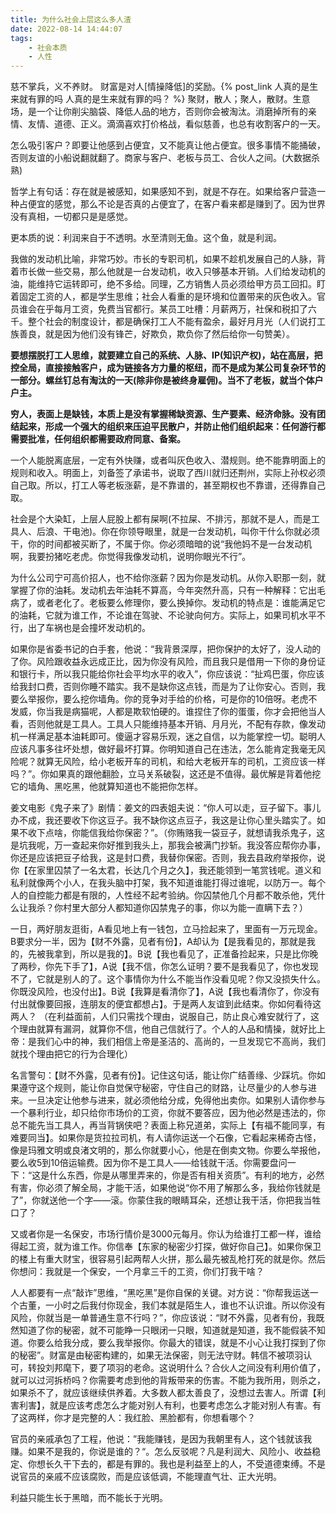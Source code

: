 ```yaml
---
title: 为什么社会上层这么多人渣
date: 2022-08-14 14:44:07
tags: 
    - 社会本质
    - 人性
---
```

慈不掌兵，义不养财。 财富是对人[情操降低]的奖励。{% post_link 人真的是生来就有罪的吗 人真的是生来就有罪的吗？ %} 
聚财，散人；聚人，散财。生意场，是一个让你削尖脑袋、降低人品的地方，否则你会被淘汰。消磨掉所有的亲情、友情、道德、正义。滴滴喜欢打价格战，看似慈善，也总有收割客户的一天。

怎么吸引客户？即要让他感到占便宜，又不能真让他占便宜。很多事情不能捅破，否则友谊的小船说翻就翻了。商家与客户、老板与员工、合伙人之间。(大数据杀熟)

哲学上有句话：存在就是被感知，如果感知不到，就是不存在。如果给客户营造一种占便宜的感觉，那么不论是否真的占便宜了，在客户看来都是赚到了。因为世界没有真相，一切都只是是感觉。

更本质的说：利润来自于不透明。水至清则无鱼。这个鱼，就是利润。

我做的发动机比喻，非常巧妙。市长的专职司机，如果不趁机发展自己的人脉，背着市长做一些交易，那么他就是一台发动机，收入只够基本开销。人们给发动机的油，能维持它运转即可，绝不多给。同理，乙方销售人员必须给甲方员工回扣。盯着固定工资的人，都是学生思维；社会人看重的是环境和位置带来的灰色收入。官员谁会在乎每月工资，免费当官都行。某员工吐槽：月薪两万，社保和税扣了六千。整个社会的制度设计，都是确保打工人不能有盈余，最好月月光（人们说打工族善良，就是因为他们没有锋芒，好欺负，欺负你了然后给你一句赞美）。

**要想摆脱打工人思维，就要建立自己的系统、人脉、IP(知识产权)，站在高层，把控全局，直接接触客户，成为链接各方力量的枢纽，而不是成为某公司复杂环节的一部分。螺丝钉总有淘汰的一天(除非你是被终身雇佣)。当不了老板，就当个体户户主。**

**穷人，表面上是缺钱，本质上是没有掌握稀缺资源、生产要素、经济命脉。没有团结起来，形成一个强大的组织来压迫平民散户，并防止他们组织起来：任何游行都需要批准，任何组织都需要政府同意、备案。**

一个人能脱离底层，一定有外快赚，或者叫灰色收入、潜规则。绝不能靠明面上的规则和收入。明面上，刘备签了承诺书，说取了西川就归还荆州，实际上孙权必须自己取。所以，打工人等老板涨薪，是不靠谱的，甚至期权也不靠谱，还得靠自己取。

社会是个大染缸，上层人屁股上都有屎啊(不拉屎、不排污，那就不是人，而是工具人、后浪、干电池)。你在你领导眼里，就是一台发动机，叫你干什么你就必须干，你的时间都被买断了，不属于你。你必须暗暗的说“我他妈不是一台发动机啊，我要扮猪吃老虎。你觉得我像发动机，说明你眼光不行”。

为什么公司宁可高价招人，也不给你涨薪？因为你是发动机。从你入职那一刻，就掌握了你的油耗。发动机去年油耗不算高，今年突然升高，只有一种解释：它出毛病了，或者老化了。老板要么修理你，要么换掉你。发动机的特点是：谁能满足它的油耗，它就为谁工作，不论谁在驾驶、不论驶向何方。实际上，如果司机水平不行，出了车祸也是会撞坏发动机的。

如果你是省委书记的白手套，他说：“我背景深厚，把你保护的太好了，没人动的了你。风险跟收益永远成正比，因为你没有风险，而且我只是借用一下你的身份证和银行卡，所以我只能给你社会平均水平的收入”，你应该说：“扯鸡巴蛋，你应该给我封口费，否则你睡不踏实。我不是缺你这点钱，而是为了让你安心。否则，我要么举报你，要么挖你墙角。你的竞争对手给的价格，可是你的10倍呀。老虎不发威，你当我是病猫呢，人都是欺软怕硬的。谁捏住了你的蛋蛋，你才会把他当人看，否则他就是工具人。工具人只能维持基本开销、月月光，不配有存款，像发动机一样满足基本油耗即可。傻逼才容易乐观，迷之自信，以为能掌控一切。聪明人应该凡事多往坏处想，做好最坏打算。你明知道自己在违法，怎么能肯定我毫无风险呢？就算无风险，给小老板开车的司机，和给大老板开车的司机，工资应该一样吗？”。你如果真的跟他翻脸，立马关系破裂，这还是不值得。最优解是背着他挖它的墙角、黑吃黑，他就算知道也不能把你怎样。

姜文电影《鬼子来了》剧情：姜文的四表姐夫说：“你人可以走，豆子留下。事儿办不成，我还要收下你这豆子。我不缺你这点豆子，我这是让你心里头踏实了。如果不收下点啥，你能信我给你保密？”。（你贿赂我一袋豆子，就想请我杀鬼子，这是坑我呢，万一查起来你好推到我头上，那我会被满门抄斩。我没答应帮你办事，你还是应该把豆子给我，这是封口费，我替你保密。否则，我去县政府举报你，说你【在家里囚禁了一名太君，长达几个月之久】，我还能领到一笔赏钱呢。道义和私利就像两个小人，在我头脑中打架，我不知道谁能打得过谁呢，以防万一。每个人的自控能力都是有限的，人性经不起考验纳。你囚禁他几个月都不敢杀他，凭什么让我杀？你村里大部分人都知道你囚禁鬼子的事，你以为能一直瞒下去？）

一日，两好朋友逛街，A看见地上有一钱包，立马捡起来了，里面有一万元现金。B要求分一半，因为【财不外露，见者有份】，A却认为【是我看见的，那就是我的，先被我拿到，所以是我的】。B说【我也看见了，正准备捡起来，只是比你晚了两秒，你先下手了】，A说【我不信，你怎么证明？要不是我看见了，你也发现不了，它就是别人的了。这个事情你为什么不能当作没看见呢？你又没损失什么。你既没风险，也没付出】。B说【我算是看清你了】，A说【我也看清你了，你没有付出就像要回报，连朋友的便宜都想占】。于是两人友谊到此结束。你如何看待这两人？
（在利益面前，人们只需找个理由，说服自己，防止良心难安就行了，这个理由就算有漏洞，就算你不信，他自己信就行了。个人的人品和情操，就好比上帝：是我们心中的神，我们相信上帝是圣洁的、高尚的，一旦发现它不高尚，我们就找个理由把它的行为合理化）

名言警句：【财不外露，见者有份】。记住这句话，能让你广结善缘、少踩坑。你如果遵守这个规则，能让你自觉保守秘密，守住自己的财路，让尽量少的人参与进来。一旦决定让他参与进来，就必须他给分成，免得他出卖你。如果别人请你参与一个暴利行业，却只给你市场价的工资，你就不要答应，因为他必然是违法的，你总不能先当工具人，再当背锅侠吧？表面上称兄道弟，实际上【有福不能同享，有难要同当】。如果你是货拉拉司机，有人请你运送一个石像，它看起来稀奇古怪，像是玛雅文明或良渚文明的，那么你就要小心，他是在倒卖文物。你要么举报他，要么收5到10倍运输费。因为你不是工具人——给钱就干活。你需要盘问一下：“这是什么东西，你是从哪里弄来的，你是否有相关资质”。有利的地方，必然有害，你必须了解全局，才能干活，如果他说“你不用了解那么多，我给你钱就是了”，你就送他一个字——滚。你蒙住我的眼睛耳朵，还想让我干活，你把我当牲口了？

又或者你是一名保安，市场行情价是3000元每月。你认为给谁打工都一样，谁给得起工资，就为谁工作。你信奉【东家的秘密少打探，做好你自己】。如果你保卫的楼上有重大财宝，很容易引起两帮人火拼，那么最先被乱枪打死的就是你。然后你想问：我就是一个保安，一个月拿三千的工资，你们打我干啥？

人人都要有一点“敲诈”思维，“黑吃黑”是你自保的关键。对方说：“你帮我运送一个古董，一小时之后我付你现金，我们本就是陌生人，谁也不认识谁。所以你没有风险，你就当是一单普通生意不行吗？”，你应该说：“财不外露，见者有份，我既然知道了你的秘密，就不可能睁一只眼闭一只眼，知道就是知道，我不能假装不知道。你要么给我分成，要么我举报你。你最大的错误，就是不小心让我打探到了你的秘密”。财富是由秘密构建的，如果无法保密，则无法守财。韩信不被项羽认可，转投刘邦麾下，要了项羽的老命。这说明什么？合伙人之间没有利用价值了，就可以过河拆桥吗？你需要考虑到他的背叛带来的伤害。不能为我所用，则杀之，如果杀不了，就应该继续供养着。大多数人都太善良了，没想过去害人。所谓【利害利害】，就是应该考虑怎么才能对别人有利，也要考虑怎么才能对别人有害。有了这两样，你才是完整的人：我红脸、黑脸都有，你想看哪个？

官员的亲戚承包了工程，他说：”我能赚钱，是因为我朝里有人，这个钱就该我赚。如果不是我的，你说是谁的？“。怎么反驳呢？凡是利润大、风险小、收益稳定、你想长久干下去的，都是有罪的。我也是利益至上的人，不受道德束缚。不是说官员的亲戚不应该腐败，而是应该低调，不能理直气壮、正大光明。 

利益只能生长于黑暗，而不能长于光明。
